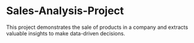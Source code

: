 # Sales-Analysis-Project
This project demonstrates the sale of products in a company and extracts valuable insights to make data-driven decisions.
